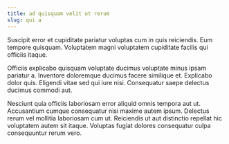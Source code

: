```yaml
---
title: ad quisquam velit ut rerum
slug: qui a
---
```


Suscipit error et cupiditate pariatur voluptas cum in quis reiciendis. Eum tempore quisquam. Voluptatem magni voluptatem cupiditate facilis qui officiis itaque.

Officiis explicabo quisquam voluptate ducimus voluptate minus ipsam pariatur a. Inventore doloremque ducimus facere similique et. Explicabo dolor quis. Eligendi vitae sed qui iure nisi. Consequatur saepe delectus ducimus commodi aut.

Nesciunt quia officiis laboriosam error aliquid omnis tempora aut ut. Accusantium cumque consequatur nisi maxime autem ipsum. Delectus rerum vel mollitia laboriosam cum ut. Reiciendis ut aut distinctio repellat hic voluptatem autem sit itaque. Voluptas fugiat dolores consequatur culpa consequuntur rerum vero.
